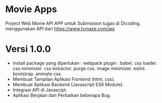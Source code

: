# Movie Apps
Project Web Movie API APP untuk Submission tugas di Dicoding. menggunakan API dari https://www.tvmaze.com/api

# Versi 1.0.0
- Install package yang diperlukan :
    webpack plugin :
        babel.
        css loader.
        css minimizer.
        css extractor.
        purge css.
        image minimizer.
    eslint.
    bootstrap.
    animate css.
- Membuat Tampilan Aplikasi Frontend (html, css).
- Membuat Aplikasi Backend (Javascript ES6 Module).
- Integrasi API di Javascipt.
- Aplikasi Berjalan dan Perbaikan beberapa Bug.